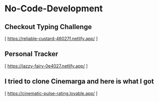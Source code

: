 # No-Code-Development

## Checkout Typing Challenge

[ https://reliable-custard-46027f.netlify.app/ ]

## Personal Tracker 
[ https://jazzy-fairy-0e4027.netlify.app/ ]

## I tried to clone Cinemarga and here is what I got
[ https://cinematic-pulse-rating.lovable.app/ ]
